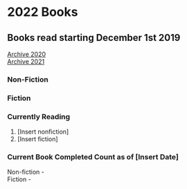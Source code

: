 <!-- Update the year here when you start a new README -->
# 2022 Books


<!-- Add the previous years archive to this link using same format -->
## Books read starting December 1st 2019
[Archive 2020](https://github.com/Tsukiyonocm/Reading-List/blob/main/README-2020.md)\
[Archive 2021](https://github.com/Tsukiyonocm/Reading-List/blob/main/README-2021.md)

<!-- Self Explanatory -->
### Non-Fiction


### Fiction

<!-- The fiction and non-fiction books I am currently reading. This will likely be transferred over from previous year as I wont likely have finished reading them. When archived, this will be removed from it.-->
### Currently Reading

1.	[Insert nonfiction]
2.	[Insert fiction]


<!-- The completed counts for the year on record. Every time you update the document, update the date as well. -->
### Current Book Completed Count as of [Insert Date]

Non-fiction - \
Fiction -